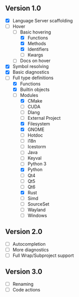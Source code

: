 ## Version 1.0
- [x] Language Server scaffolding
- [ ] Hover
  - [ ] Basic hovering
    - [x] Functions
    - [x] Methods
    - [x] Identifiers
    - [ ] Kwargs
  - [ ] Docs on hover
- [x] Symbol resolving
- [x] Basic diagnostics
- [ ] Full type definitions
  - [x] Functions
  - [x] Builtin objects
  - [ ] Modules
    - [x] CMake
    - [ ] CUDA
    - [ ] Dlang
    - [ ] External Project
    - [x] Filesystem
    - [x] GNOME
    - [ ] Hotdoc
    - [ ] i18n
    - [ ] Icestorm
    - [ ] Java
    - [ ] Keyval
    - [ ] Python 3
    - [x] Python
    - [ ] Qt4
    - [ ] Qt5
    - [ ] Qt6
    - [x] Rust
    - [ ] Simd
    - [ ] SourceSet
    - [ ] Wayland
    - [ ] Windows
## Version 2.0
- [ ] Autocompletion
- [ ] More diagnostics
- [ ] Full Wrap/Subproject support
## Version 3.0
- [ ] Renaming
- [ ] Code actions
